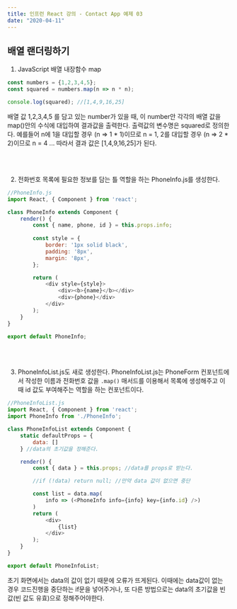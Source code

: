 ```yaml
---
title: 인프런 React 강의 - Contact App 예제 03
date: "2020-04-11"
---
```


## 배열 랜더링하기

1. JavaScript 배열 내장함수 map

```javascript
const numbers = {1,2,3,4,5};
const squared = numbers.map(n => n * n);

console.log(squared); //[1,4,9,16,25]
```
배열 값 1,2,3,4,5 를 담고 있는 number가 있을 때, 이 number안 각각의 배열 값을 map()안의 수식에 대입하여 결과값을 출력한다.
출력값의 변수명은 squared로 정의한다.
예를들어 n에 1을 대입할 경우 (n => 1 * 1)이므로 n = 1, 2를 대입할 경우 (n => 2 * 2)이므로 n = 4 ... 
따라서 결과 값은 [1,4,9,16,25]가 된다.

<br />
<br />

2. 전화번호 목록에 필요한 정보를 담는 틀 역할을 하는 PhoneInfo.js를 생성한다.

```javascript
//PhoneInfo.js
import React, { Component } from 'react';

class PhoneInfo extends Component {
    render() {
        const { name, phone, id } = this.props.info;
        
        const style = {
            border: '1px solid black',
            padding: '8px',
            margin: '8px',
        };

        return (
            <div style={style}>
                <div><b>{name}</b></div>
                <div>{phone}</div>
            </div>
        );
    }
}

export default PhoneInfo;
```

<br />
<br />

3. PhoneInfoList.js도 새로 생성한다. PhoneInfoList.js는 PhoneForm 컨포넌트에서 작성한 이름과 전화번호 값을 ```.map()``` 매서드를 이용해서 목록에 생성해주고 이 때 id 값도 부여해주는 역할을 하는 컨포넌트이다.

```javascript
//PhoneInfoList.js
import React, { Component } from 'react';
import PhoneInfo from './PhoneInfo';

class PhoneInfoList extends Component {
    static defaultProps = {
        data: []
    } //data의 초기값을 정해준다.

    render() {
        const { data } = this.props; //data를 props로 받는다.

        //if (!data) return null; //만약 data 값이 없으면 중단

        const list = data.map(
            info => (<PhoneInfo info={info} key={info.id} />)
        )
        return (
            <div>
                {list}
            </div>
        );
    }
}

export default PhoneInfoList;
```

초기 화면에서는 data의 값이 없기 때문에 오류가 뜨게된다. 이때에는 data값이 없는 경우 코드진행을 중단하는 if문을 넣어주거나, 또 다른 방법으로는 data의 초기값을 빈 값(빈 값도 유효)으로 정해주어야한다.



